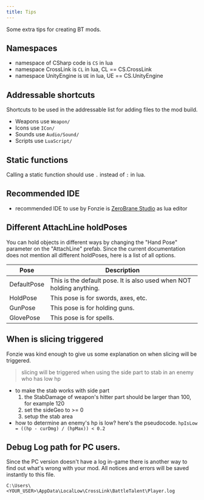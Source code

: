 ```yaml
---
title: Tips
---
```


Some extra tips for creating BT mods.

## Namespaces

* namespace of CSharp code is `CS` in lua
* namespace CrossLink is `CL` in lua, CL == CS.CrossLink
* namespace UnityEngine is `UE` in lua, UE == CS.UnityEngine

## Addressable shortcuts

Shortcuts to be used in the addressable list for adding files to the mod build.

* Weapons use `Weapon/`
* Icons use `ICon/`
* Sounds use  `Audio/Sound/`
* Scripts use `LuaScript/`

## Static functions

Calling a static function should use `.` instead of `:` in lua.

## Recommended IDE

* recommended IDE to use by Fonzie is [ZeroBrane Studio](https://studio.zerobrane.com/) as lua editor

## Different AttachLine holdPoses

You can hold objects in different ways by changing the "Hand Pose" parameter on the "AttachLine" prefab. Since the current documentation does not mention all different holdPoses, here is a list of all options.

| Pose	| Description |
| ---|---|
| DefaultPose | This is the default pose. It is also used when NOT holding anything.|
| HoldPose | This pose is for swords, axes, etc.|
| GunPose | This pose is for holding guns.|
| GlovePose | This pose is for spells.| 

## When is slicing triggered

Fonzie was kind enough to give us some explanation on when slicing will be triggered.

> slicing will be triggered when using the side part to stab in an enemy who has low hp 
* to make the stab works with side part 
    1. the StabDamage of weapon's hitter part should be larger than 100, for example 120 
    2. set the sideGeo to >= 0
    3. setup the stab area
* how to determine an enemy's hp is low? here's the pseudocode. 
  `hpIsLow = ((hp - curDmg) / (hpMax)) < 0.2`

## Debug Log path for PC users.

Since the PC version doesn't have a log in-game there is another way to find out what's wrong with your mod. All notices and errors will be saved instantly to this file.

`C:\Users\<YOUR_USER>\AppData\LocalLow\CrossLink\BattleTalent\Player.log`
